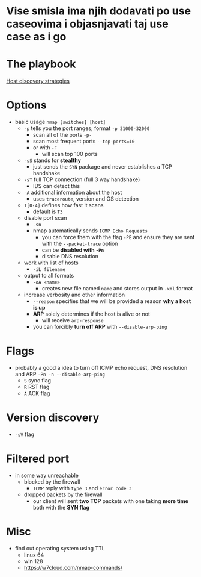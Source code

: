 # Vise smisla ima njih dodavati po use caseovima i objasnjavati taj use case as i go

# The playbook
[Host discovery strategies](https://nmap.org/book/host-discovery-strategies.html)
# Options 
- basic usage `nmap [switches] [host]`
	- `-p` tells you the port ranges; format `-p 31000-32000`
		- scan all of the ports `-p-`
		- scan most frequent ports `--top-ports=10`
		- or with `-F`
			- will scan top 100 ports
	- `-sS` stands for **stealthy**
		- just sends the `SYN` package and never establishes a TCP handshake
	- `-sT` full TCP connection (full 3 way handshake)
		- IDS can detect this
	- `-A` additional information about the host
		- uses `traceroute`, version and OS detection 
	- `T[0-4]` defines how fast it scans
		- default is `T3`
	- disable port scan
		- `-sn`
		- nmap automatically sends `ICMP Echo Requests`
			- you can force them with the flag `-PE` and ensure they are sent with the `--packet-trace` option
			- can be **disabled with `-Pn`**
			- disable DNS resolution
	- work with list of hosts
		- `-iL filename`
	- output to all formats
		- `-oA <name>`
			- creates new file named `name` and stores output in `.xml` format 
	- increase verbosity and other information
		- `--reason` specifies that we will be provided a reason **why a host is up**
		- **ARP** solely determines if the host is alive or not
			- will receive `arp-response`
		- you can forcibly **turn off ARP** with `--disable-arp-ping`

# Flags
- probably a good a idea to turn off ICMP echo request, DNS resolution and ARP `-Pn -n --disable-arp-ping`
	- `S` sync flag
	- `R` RST flag
	- `A` ACK flag

# Version discovery
- `-sV` flag

# Filtered port
- in some way unreachable
	- blocked by the firewall
		- `ICMP` reply with `type 3` and `error code 3`
	- dropped packets by the firewall
		- our client will sent **two TCP** packets with one taking **more time** both with the **SYN flag**
# Misc
- find out operating system using TTL
	- linux 64
	- win 128
	- https://w7cloud.com/nmap-commands/